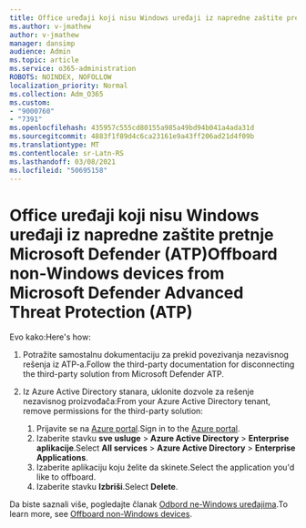 ```yaml
---
title: Office uređaji koji nisu Windows uređaji iz napredne zaštite pretnje Microsoft Defender (ATP)
ms.author: v-jmathew
author: v-jmathew
manager: dansimp
audience: Admin
ms.topic: article
ms.service: o365-administration
ROBOTS: NOINDEX, NOFOLLOW
localization_priority: Normal
ms.collection: Adm_O365
ms.custom:
- "9000760"
- "7391"
ms.openlocfilehash: 435957c555cd80155a985a49bd94b041a4ada31d
ms.sourcegitcommit: 4883f1f89d4c6ca23161e9a43ff206ad21d4f09b
ms.translationtype: MT
ms.contentlocale: sr-Latn-RS
ms.lasthandoff: 03/08/2021
ms.locfileid: "50695158"
---
```

# <a name="offboard-non-windows-devices-from-microsoft-defender-advanced-threat-protection-atp"></a><span data-ttu-id="e7a0b-102">Office uređaji koji nisu Windows uređaji iz napredne zaštite pretnje Microsoft Defender (ATP)</span><span class="sxs-lookup"><span data-stu-id="e7a0b-102">Offboard non-Windows devices from Microsoft Defender Advanced Threat Protection (ATP)</span></span>

<span data-ttu-id="e7a0b-103">Evo kako:</span><span class="sxs-lookup"><span data-stu-id="e7a0b-103">Here's how:</span></span>

1. <span data-ttu-id="e7a0b-104">Potražite samostalnu dokumentaciju za prekid povezivanja nezavisnog rešenja iz ATP-a.</span><span class="sxs-lookup"><span data-stu-id="e7a0b-104">Follow the third-party documentation for disconnecting the third-party solution from Microsoft Defender ATP.</span></span>
2. <span data-ttu-id="e7a0b-105">Iz Azure Active Directory stanara, uklonite dozvole za rešenje nezavisnog proizvođača:</span><span class="sxs-lookup"><span data-stu-id="e7a0b-105">From your Azure Active Directory tenant, remove permissions for the third-party solution:</span></span>

    1. <span data-ttu-id="e7a0b-106">Prijavite se na [Azure portal](https://go.microsoft.com/fwlink/?linkid=2125612).</span><span class="sxs-lookup"><span data-stu-id="e7a0b-106">Sign in to the [Azure portal](https://go.microsoft.com/fwlink/?linkid=2125612).</span></span>
    1. <span data-ttu-id="e7a0b-107">Izaberite stavku **sve usluge**  >  **Azure Active Directory**  >  **Enterprise aplikacije**.</span><span class="sxs-lookup"><span data-stu-id="e7a0b-107">Select **All services** > **Azure Active Directory** > **Enterprise Applications**.</span></span>
    1. <span data-ttu-id="e7a0b-108">Izaberite aplikaciju koju želite da skinete.</span><span class="sxs-lookup"><span data-stu-id="e7a0b-108">Select the application you'd like to offboard.</span></span>
    1. <span data-ttu-id="e7a0b-109">Izaberite stavku **Izbriši**.</span><span class="sxs-lookup"><span data-stu-id="e7a0b-109">Select **Delete**.</span></span>

<span data-ttu-id="e7a0b-110">Da biste saznali više, pogledajte članak [Odbord ne-Windows uređajima](https://go.microsoft.com/fwlink/?linkid=2143630).</span><span class="sxs-lookup"><span data-stu-id="e7a0b-110">To learn more, see [Offboard non-Windows devices](https://go.microsoft.com/fwlink/?linkid=2143630).</span></span>
